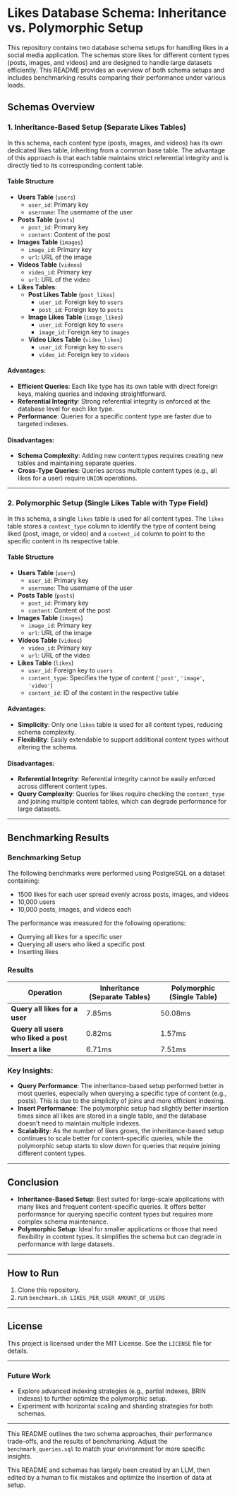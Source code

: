 <h1>Likes Database Schema: Inheritance vs. Polymorphic Setup</h1>
<p>This repository contains two database schema setups for handling likes in a social media application. The schemas store likes for different content types (posts, images, and videos) and are designed to handle large datasets efficiently. This README provides an overview of both schema setups and includes benchmarking results comparing their performance under various loads.</p>
<h2>Schemas Overview</h2>
<h3>1. Inheritance-Based Setup (Separate Likes Tables)</h3>
<p>In this schema, each content type (posts, images, and videos) has its own dedicated likes table, inheriting from a common base table. The advantage of this approach is that each table maintains strict referential integrity and is directly tied to its corresponding content table.</p>
<h4>Table Structure</h4>
<ul>
    <li><strong>Users Table</strong> (<code>users</code>)
        <ul>
            <li><code>user_id</code>: Primary key</li>
            <li><code>username</code>: The username of the user</li>
        </ul>
    </li>
    <li><strong>Posts Table</strong> (<code>posts</code>)
        <ul>
            <li><code>post_id</code>: Primary key</li>
            <li><code>content</code>: Content of the post</li>
        </ul>
    </li>
    <li><strong>Images Table</strong> (<code>images</code>)
        <ul>
            <li><code>image_id</code>: Primary key</li>
            <li><code>url</code>: URL of the image</li>
        </ul>
    </li>
    <li><strong>Videos Table</strong> (<code>videos</code>)
        <ul>
            <li><code>video_id</code>: Primary key</li>
            <li><code>url</code>: URL of the video</li>
        </ul>
    </li>
    <li><strong>Likes Tables</strong>:
        <ul>
            <li><strong>Post Likes Table</strong> (<code>post_likes</code>)
                <ul>
                    <li><code>user_id</code>: Foreign key to <code>users</code></li>
                    <li><code>post_id</code>: Foreign key to <code>posts</code></li>
                </ul>
            </li>
            <li><strong>Image Likes Table</strong> (<code>image_likes</code>)
                <ul>
                    <li><code>user_id</code>: Foreign key to <code>users</code></li>
                    <li><code>image_id</code>: Foreign key to <code>images</code></li>
                </ul>
            </li>
            <li><strong>Video Likes Table</strong> (<code>video_likes</code>)
                <ul>
                    <li><code>user_id</code>: Foreign key to <code>users</code></li>
                    <li><code>video_id</code>: Foreign key to <code>videos</code></li>
                </ul>
            </li>
        </ul>
    </li>
</ul>
<h4>Advantages:</h4>
<ul>
    <li><strong>Efficient Queries</strong>: Each like type has its own table with direct foreign keys, making queries and indexing straightforward.</li>
    <li><strong>Referential Integrity</strong>: Strong referential integrity is enforced at the database level for each like type.</li>
    <li><strong>Performance</strong>: Queries for a specific content type are faster due to targeted indexes.</li>
</ul>
<h4>Disadvantages:</h4>
<ul>
    <li><strong>Schema Complexity</strong>: Adding new content types requires creating new tables and maintaining separate queries.</li>
    <li><strong>Cross-Type Queries</strong>: Queries across multiple content types (e.g., all likes for a user) require <code>UNION</code> operations.</li>
</ul>
<hr>
<h3>2. Polymorphic Setup (Single Likes Table with Type Field)</h3>
<p>In this schema, a single <code>likes</code> table is used for all content types. The <code>likes</code> table stores a <code>content_type</code> column to identify the type of content being liked (post, image, or video) and a <code>content_id</code> column to point to the specific content in its respective table.</p>
<h4>Table Structure</h4>
<ul>
    <li><strong>Users Table</strong> (<code>users</code>)
        <ul>
            <li><code>user_id</code>: Primary key</li>
            <li><code>username</code>: The username of the user</li>
        </ul>
    </li>
    <li><strong>Posts Table</strong> (<code>posts</code>)
        <ul>
            <li><code>post_id</code>: Primary key</li>
            <li><code>content</code>: Content of the post</li>
        </ul>
    </li>
    <li><strong>Images Table</strong> (<code>images</code>)
        <ul>
            <li><code>image_id</code>: Primary key</li>
            <li><code>url</code>: URL of the image</li>
        </ul>
    </li>
    <li><strong>Videos Table</strong> (<code>videos</code>)
        <ul>
            <li><code>video_id</code>: Primary key</li>
            <li><code>url</code>: URL of the video</li>
        </ul>
    </li>
    <li><strong>Likes Table</strong> (<code>likes</code>)
        <ul>
            <li><code>user_id</code>: Foreign key to <code>users</code></li>
            <li><code>content_type</code>: Specifies the type of content (<code>'post'</code>, <code>'image'</code>, <code>'video'</code>)</li>
            <li><code>content_id</code>: ID of the content in the respective table</li>
        </ul>
    </li>
</ul>
<h4>Advantages:</h4>
<ul>
    <li><strong>Simplicity</strong>: Only one <code>likes</code> table is used for all content types, reducing schema complexity.</li>
    <li><strong>Flexibility</strong>: Easily extendable to support additional content types without altering the schema.</li>
</ul>
<h4>Disadvantages:</h4>
<ul>
    <li><strong>Referential Integrity</strong>: Referential integrity cannot be easily enforced across different content types.</li>
    <li><strong>Query Complexity</strong>: Queries for likes require checking the <code>content_type</code> and joining multiple content tables, which can degrade performance for large datasets.</li>
</ul>
<hr>
<h2>Benchmarking Results</h2>
<h3>Benchmarking Setup</h3>
<p>The following benchmarks were performed using PostgreSQL on a dataset containing:</p>
<ul>
    <li>1500 likes for each user spread evenly across posts, images, and videos</li>
    <li>10,000 users</li>
    <li>10,000 posts, images, and videos each</li>
</ul>
<p>The performance was measured for the following operations:</p>
<ul>
    <li>Querying all likes for a specific user</li>
    <li>Querying all users who liked a specific post</li>
    <li>Inserting likes</li>
</ul>
<h3>Results</h3>
<table>
    <thead>
        <tr>
            <th><strong>Operation</strong></th>
            <th><strong>Inheritance (Separate Tables)</strong></th>
            <th><strong>Polymorphic (Single Table)</strong></th>
        </tr>
    </thead>
    <tbody>
        <tr>
            <td><strong>Query all likes for a user</strong></td>
            <td>7.85ms</td>
            <td>50.08ms</td>
        </tr>
        <tr>
            <td><strong>Query all users who liked a post</strong></td>
            <td>0.82ms</td>
            <td>1.57ms</td>
        </tr>
        <tr>
            <td><strong>Insert a like</strong></td>
            <td>6.71ms</td>
            <td>7.51ms</td>
        </tr>
    </tbody>
</table>
<h3>Key Insights:</h3>
<ul>
    <li><strong>Query Performance</strong>: The inheritance-based setup performed better in most queries, especially when querying a specific type of content (e.g., posts). This is due to the simplicity of joins and more efficient indexing.</li>
    <li><strong>Insert Performance</strong>: The polymorphic setup had slightly better insertion times since all likes are stored in a single table, and the database doesn't need to maintain multiple indexes.</li>
    <li><strong>Scalability</strong>: As the number of likes grows, the inheritance-based setup continues to scale better for content-specific queries, while the polymorphic setup starts to slow down for queries that require joining different content types.</li>
</ul>
<hr>
<h2>Conclusion</h2>
<ul>
    <li><strong>Inheritance-Based Setup</strong>: Best suited for large-scale applications with many likes and frequent content-specific queries. It offers better performance for querying specific content types but requires more complex schema maintenance.</li>
    <li><strong>Polymorphic Setup</strong>: Ideal for smaller applications or those that need flexibility in content types. It simplifies the schema but can degrade in performance with large datasets.</li>
</ul>
<hr>
<h2>How to Run</h2>
<ol>
    <li>Clone this repository.</li>
    <li>run <code>benchmark.sh LIKES_PER_USER AMOUNT_OF_USERS</code></li>
</ol>
<hr>
<h2>License</h2>
<p>This project is licensed under the MIT License. See the <code>LICENSE</code> file for details.</p>
<hr>
<h3>Future Work</h3>
<ul>
    <li>Explore advanced indexing strategies (e.g., partial indexes, BRIN indexes) to further optimize the polymorphic setup.</li>
    <li>Experiment with horizontal scaling and sharding strategies for both schemas.</li>
</ul>
<hr>
<p>This README outlines the two schema approaches, their performance trade-offs, and the results of benchmarking. Adjust the <code>benchmark_queries.sql</code> to match your environment for more specific insights.</p>
<p>This README and schemas has largely been created by an LLM, then edited by a human to fix mistakes and optimize the insertion of data at setup.</p>

